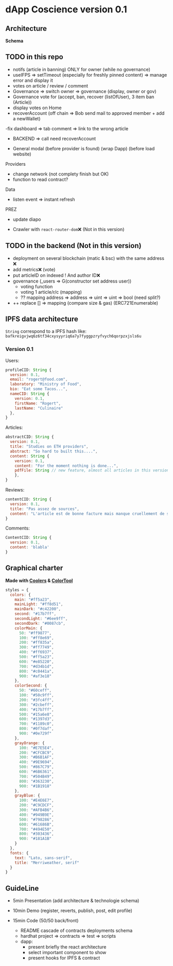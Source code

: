 # dApp Coscience version 0.1

## Architecture

**Schema**

## TODO in this repo

- notifs (article in banning) ONLY for owner (while no governance)
- useIFPS => setTimeout (especially for freshly pinned content) => manage error and display it
- votes on article / review / comment
- Governance => switch owner => governance (display, owner or gov)
- Governance vote for (accept, ban, recover (listOfUser), 3 item ban (Article))
- display votes on Home
- recoverAccount (off chain => Bob send mail to approved member + add a newWallet)

-fix dashboard => tab comment => link to the wrong article

- BACKEND => call need recoverAccount

- General modal (before provider is found) (wrap Dapp) (before load website)

Providers

- change network (not complety finish but OK)
- function to read contract?

Data

- listen event => instant refresh

PREZ

- update diapo

- Crawler with `react-router-dom`❌ (Not in this version)

## TODO in the backend (Not in this version)

- deployment on several blockchain (matic & bsc) with the same address ❌
- add metrics❌ (vote)
- put articleID on indexed ! And author ID❌
- governance (\_users => G(constructor set address user))
  - voting function
  - voting 1 article/r/c (mapping)
  - ?? mapping address => address => uint => uint => bool (need split?)
- ++ replace [] => mapping (compare size & gas) (ERC721Enumerable)

## IPFS data architecture

`String` correspond to a IPFS hash like:  
`bafkreigvjwq6z6tf34cxysyyriq6a7y7fyggpzryfvych6qorpzxjsls6u`

### Version 0.1

Users:

```js
profileCID: String {
  version: 0.1,
  email: "rogert@food.com",
  laboratory: "Ministry of Food",
  bio: "Eat some Tacos...",
  nameCID: String {
    version: 0.1,
    firstName: "Rogert",
    lastName: "Culinaire"
  },
}
```

Articles:

```js
abstractCID: String {
  version: 0.1,
  title: "Studies on ETH providers",
  abstract: "So hard to built this....",
  content: String {
    version: 0.1,
    content: "For the moment nothing is done...",
    pdfFile: String // new feature, almost all articles in this version do not have this key
    },
}
```

Reviews:

```js
contentCID: String {
  version: 0.1,
  title: "Pas assez de sources",
  content: "L'article est de bonne facture mais manque cruellement de sources"
}
```

Comments:

```js
ContentCID: String {
  version: 0.1,
  content: 'blabla'
}
```

## Graphical charter

**Made with [Coolers](https://coolors.co/) & [ColorTool](https://material.io/resources/color/#!/?view.left=0&view.right=0)**

```js
styles = {
  colors: {
    main: "#ff5a23",
    mainLight: "#ff8d51",
    mainDark: "#c42200",
    second: "#17b7ff",
    secondLight: "#6ee9ff",
    secondDark: "#0087cb",
    colorMain: {
      50: "#ff9877",
      100: "#ff8e69",
      200: "#ff835a",
      300: "#ff7749",
      400: "#ff6937",
      500: "#ff5a23",
      600: "#e85220",
      700: "#d34b1d",
      800: "#c0441a",
      900: "#af3e18"
    },
    colorSecond: {
      50: "#60ceff",
      100: "#50c9ff",
      200: "#3fc4ff",
      300: "#2cbeff",
      400: "#17b7ff",
      500: "#15a6e8",
      600: "#1397d3",
      700: "#1189c0",
      800: "#0f7daf",
      900: "#0e729f"
    },
    grayOrange: {
      100: "#E7E5E4",
      200: "#CFCBC9",
      300: "#B6B1AF",
      400: "#9E9694",
      500: "#867C79",
      600: "#6B6361",
      700: "#504B49",
      800: "#363230",
      900: "#1B1918"
    },
    grayBlue: {
      100: "#E4E6E7",
      200: "#C9CDCF",
      300: "#AFB4B6",
      400: "#949B9E",
      500: "#798286",
      600: "#61686B",
      700: "#494E50",
      800: "#303436",
      900: "#181A1B"
    }
  },
  fonts: {
    text: "Lato, sans-serif",
    title: "Merriweather, serif"
  }
}
```

## GuideLine

- 5min Presentation (add architecture & technologie schema)
- 10min Demo (register, reverts, publish, post, edit profile)
- 15min Code (50/50 back/front)

  - README cascade of contracts deployments schema
  - hardhat project => contracts => test => scripts
  - dapp:
    - present briefly the react architecture
    - select important component to show
    - present hooks for IPFS & contract
